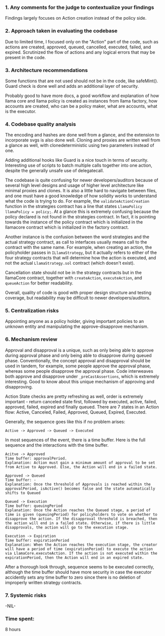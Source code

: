 ### 1. Any comments for the judge to contextualize your findings

Findings largely focuses on Action creation instead of the policy side.

### 2. Approach taken in evaluating the codebase

Due to limited time, I focused only on the "Action" part of the code, such as actions are created, approved, queued, cancelled, executed, failed, and expired. Scrutinized the flow of actions and any logical errors that may be present in the code. 

### 3. Architecture recommendations

Some functions that are not used should not be in the code, like safeMint(). Guard check is done well and adds an additional layer of security.

Probably good to have more docs, a good workflow and explanation of how llama core and llama policy is created as instances from llama factory, how accounts are created, who can be a policy maker, what are accounts, what is the executor. 


### 4. Codebase quality analysis

The encoding and hashes are done well from a glance, and the extension to incorporate svgs is also done well. Cloning and proxies are written well from a glance as well, with clonedeterministic using two parameters instead of one. 

Adding additional hooks like Guard is a nice touch in terms of security. Interesting use of scripts to batch multiple calls together into one action, despite the generally unsafe use of delegatecall.

The codebase is quite confusing for newer developers/auditors because of several high level designs and usage of higher level architecture like minimal proxies and clones. It is also a little hard to navigate between files, and one must have a good knowledge of how solidity works to understand what the code is trying to do. For example, the `validateActionCreation` function in the strategies contract has a line that states `LlamaPolicy llamaPolicy = policy;`. At a glance this is extremely confusing because the policy declared is not found in the strategies contract. In fact, it is pointing towards the instance of the policy contract which is initialized in the llamacore contract which is initialized in the factory contract. 

Another instance is the confusion between the word strategies and the actual strategy contract, as call to interfaces usually means call to the contract with the same name. For example, when creating an action, the policyholder passes in `ILlamaStrategy`, but it actually refers to either of the four strategy contracts that will determine how the action is executed, and not the actual `LlamaStrategy.sol` contract (which doesn't exist).

Cancellation state should not be in the strategy contracts but in the llamaCore contract, together with `createAction`, `executeAction`, and `queueAction` for better readability.

Overall, quality of code is good with proper design structure and testing coverage, but readability may be difficult to newer developers/auditors. 

### 5. Centralization risks

Appointing anyone as a policy holder, giving important policies to an unknown entity and manipulating the approve-disapprove mechanism.

### 6. Mechanism review

Approval and disapproval is a unique, such as only being able to approve during approval phase and only being able to disapprove during queued phase. Conventionally, the concept approval and disapproval should be used in tandem, for example, some people approve the approval phase, whereas some people disapprove the approval phase. Code interweaves both approve and disapprove under `_preCastAssertions`, which is extremely interesting. Good to know about this unique mechanism of approving and disapproving. 

Action State checks are pretty refreshing as well, order is extremely important - return canceled state first, followed by executed, active, failed, approved, failed, expired and finally queued. There are 7 states in an Action flow: Active, Canceled, Failed, Approved, Queued, Expired, Executed.

Generally, the sequence goes like this if no problem arises:

```
Active -> Approved -> Queued -> Executed
```

In most sequences of the event, there is a time buffer. Here is the full sequence and the interactions with the time buffer.

```
Acitve -> Approved
Time buffer: approvalPeriod.
Explanation: Action must gain a minimum amount of approval to be set from Active to Approved. Else, the Action will end in a failed state.

Approved -> Queued
Time buffer: -
Explanation: Once the threshold of Approvals is reached within the approvalPeriod, isActive() becomes false and the state automatically shifts to Queued

Queued -> Execution
Time buffer: queuingPeriod
Explanation: Once the Action reaches the Queued stage, a period of time is given (queuingPeriod) for policyholders to vote on whether to disapprove the action. If the disapproval threshold is breached, then the action will end in a failed state. Otherwise, if there is little disapprovals, the action will go to the execution stage.

Execution -> Expiration
Time buffer: expirationPeriod
Explanation: When the Action reaches the execution stage, the creator will have a period of time (expirationPeriod) to execute the action via LlamaCore.executeAction. If the action is not executed within the expirationPeriod, then the Action will end in an expired state.
``` 
 
After a thorough look through, sequence seems to be executed correctly, although the time buffer should have more security in case the executor accidently sets any time buffer to zero since there is no deletion of improperly written strategy contracts.

### 7. Systemic risks

-NIL-


### Time spent:
8 hours